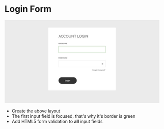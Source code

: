 # Login Form

![screenshot](../assets/login.jpg)

- Create the above layout
- The first input field is focused, that's why it's border is green
- Add HTML5 form validation to **all** input fields
